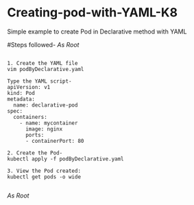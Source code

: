 # Creating-pod-with-YAML-K8
Simple example to create Pod in Declarative method with YAML

#Steps followed-
*As Root*
```

1. Create the YAML file
vim podByDeclarative.yaml 

Type the YAML script-
apiVersion: v1
kind: Pod
metadata:
  name: declarative-pod
spec:
  containers:
    - name: mycontainer
      image: nginx
      ports:
      - containerPort: 80
      
2. Create the Pod-
kubectl apply -f podByDeclarative.yaml
 
3. View the Pod created:
kubectl get pods -o wide
 
 ```
*As Root*
